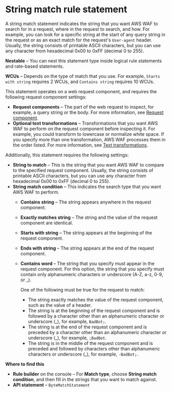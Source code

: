 # String match rule statement<a name="waf-rule-statement-type-string-match"></a>

A string match statement indicates the string that you want AWS WAF to search for in a request, where in the request to search, and how\. For example, you can look for a specific string at the start of any query string in the request or as an exact match for the request's `User-agent` header\. Usually, the string consists of printable ASCII characters, but you can use any character from hexadecimal 0x00 to 0xFF \(decimal 0 to 255\)\. 

**Nestable** – You can nest this statement type inside logical rule statements and rate\-based statements\. 

**WCUs** – Depends on the type of match that you use\. For example, `Starts with string` requires 2 WCUs, and `Contains string` requires 10 WCUs\.

This statement operates on a web request component, and requires the following request component settings: 
+ **Request components** – The part of the web request to inspect, for example, a query string or the body\. For more information, see [Request component](waf-rule-statement-fields.md#waf-rule-statement-request-component)\.
+ **Optional text transformations** – Transformations that you want AWS WAF to perform on the request component before inspecting it\. For example, you could transform to lowercase or normalize white space\. If you specify more than one transformation, AWS WAF processes them in the order listed\. For more information, see [Text transformations](waf-rule-statement-fields.md#waf-rule-statement-transformation)\.

Additionally, this statement requires the following settings: 
+ **String to match** – This is the string that you want AWS WAF to compare to the specified request component\. Usually, the string consists of printable ASCII characters, but you can use any character from hexadecimal 0x00 to 0xFF \(decimal 0 to 255\)\.
+ **String match condition** – This indicates the search type that you want AWS WAF to perform\. 
  + **Contains string** – The string appears anywhere in the request component\. 
  + **Exactly matches string** – The string and the value of the request component are identical\.
  + **Starts with string** – The string appears at the beginning of the request component\. 
  + **Ends with string** – The string appears at the end of the request component\. 
  + **Contains word** – The string that you specify must appear in the request component\. For this option, the string that you specify must contain only alphanumeric characters or underscore \(A\-Z, a\-z, 0\-9, or \_\)\. 

    One of the following must be true for the request to match: 
    + The string exactly matches the value of the request component, such as the value of a header\.
    + The string is at the beginning of the request component and is followed by a character other than an alphanumeric character or underscore \(\_\), for example, `BadBot;`\.
    + The string is at the end of the request component and is preceded by a character other than an alphanumeric character or underscore \(\_\), for example, `;BadBot`\.
    + The string is in the middle of the request component and is preceded and followed by characters other than alphanumeric characters or underscore \(\_\), for example, `-BadBot;`\.

**Where to find this**
+ **Rule builder** on the console – For **Match type**, choose **String match condition**, and then fill in the strings that you want to match against\.
+ **API statement** – `ByteMatchStatement`